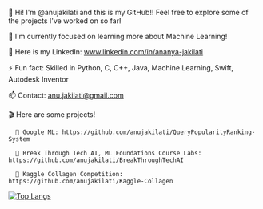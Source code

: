 👋 Hi! I'm @anujakilati and this is my GitHub!! Feel free to explore some of the projects I've worked on so far!

🌱 I'm currently focused on learning more about Machine Learning!  

🔗 Here is my LinkedIn: www.linkedin.com/in/ananya-jakilati

⚡ Fun fact: Skilled in Python, C, C++, Java, Machine Learning, Swift, Autodesk Inventor

📫 Contact: anu.jakilati@gmail.com

🎬 Here are some projects!

      📗 Google ML: https://github.com/anujakilati/QueryPopularityRanking-System

      📙 Break Through Tech AI, ML Foundations Course Labs: https://github.com/anujakilati/BreakThroughTechAI

      📕 Kaggle Collagen Competition: https://github.com/anujakilati/Kaggle-Collagen
[![Top Langs](https://github-readme-stats.vercel.app/api/top-langs/?username=anujakilati)](https://github.com/anujakilati/github-readme-stats)
